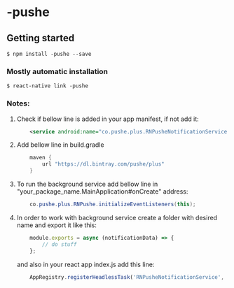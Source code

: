 
# -pushe

## Getting started

`$ npm install -pushe --save`

### Mostly automatic installation

`$ react-native link -pushe`

### Notes:

1. Check if bellow line is added in your app manifest, if not add it:

    ```xml
        <service android:name="co.pushe.plus.RNPusheNotificationService" />
    ```

2. Add bellow line in build.gradle

    ```gradle
        maven {
            url "https://dl.bintray.com/pushe/plus"
        }
    ```

3. To run the background service add bellow line in "your_package_name.MainApplication#onCreate" address:

    ```java
        co.pushe.plus.RNPushe.initializeEventListeners(this);
    ```

4. In order to work with background service create a folder with desired name and export it like this:

    ```javascript
        module.exports = async (notificationData) => {
            // do stuff
        };
    ```

    and also in your react app index.js add this line:

    ```javascript
        AppRegistry.registerHeadlessTask('RNPusheNotificationService', () => require('file_name'));
    ```

